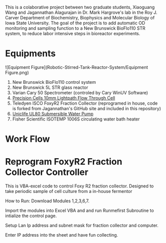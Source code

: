 This is a colaborative project between two graduate students, Xiaoguang Wang and Jagannathan Alagurajan in Dr. Mark Hargrove's lab in the Roy J. Carver Department of Biochemistry, Biophysics and Molecular Biology of Iowa State University. The goal of the project is to add automatic OD monitoring and sampling function to a New Brunswick BioFlo110 STR system, to reduce labor intensive steps in bioreactor experiments. 


# Equipments

![Equipment Figure](Robotic-Stirred-Tank-Reactor-System/Equipment Figure.png)

1. New Brunswick BioFlo110 control system
2. New Brunswick 5L STR glass reactor
3. Varian Cary 50 Spectrometer (controled by  Cary WinUV Software)
4. [Precision Cells 10mm Lightpath Flow Through Cell](http://www.precisioncells.com/products/Spectrophotometer-Cuvettes/Flow-Through-Cells/17/76/Precision-Cells-Type-58-Macro-Flow-Through-Cell-with-Top-Tubes-Lightpath-10mm)
5. Teledyen ISCO FoxyR2 Fraction Collector (reprogramed in house, code is forked from Jagannathan's GitHub site and included in this repository)
6. [Uniclife UL80 Submersible Water Pump](https://www.amazon.com/Uniclife-Submersible-Aquarium-Powerhead-Hydroponic/dp/B00ZW6OHHY/ref=sr_1_1?ie=UTF8&qid=1491107247&sr=8-1-spons&keywords=fish+pump&psc=1)
7. Fisher Scientific ISOTEMP 1006S circulating water bath heater

# Work Flow




# Reprogram FoxyR2 Fraction Collector Controller

This is VBA-excel code to control Foxy R2 fraction collector. Designed to take periodic sample of cell culture from a in-house fermentor

How to Run:
Download Modules 1,2,3,6,7.

Import the modules into Excel VBA and and run Runmefirst Subroutine to intialize the control page.

Setup Lan Ip address and subnet mask for fraction collector and computer. 

Enter IP address into the sheet and have fun collecting. 
